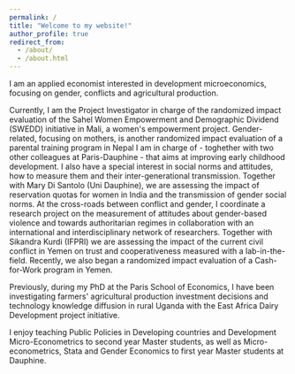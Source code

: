 ```yaml
---
permalink: /
title: "Welcome to my website!"
author_profile: true
redirect_from: 
  - /about/
  - /about.html
---
```


I am an applied economist interested in development microeconomics, focusing on gender, conflicts and agricultural production.

Currently, I am the Project Investigator in charge of the randomized impact evaluation of the Sahel Women Empowerment and Demographic Dividend (SWEDD) initiative in Mali, a women's empowerment project. Gender-related, focusing on mothers, is another randomized impact evaluation of a parental training program in Nepal I am in charge of - toghether with two other colleagues at Paris-Dauphine - that aims at improving early childhood development. 
I also have a special interest in social norms and attitudes, how to measure them and their inter-generational transmission. Together with Mary Di Santolo (Uni Dauphine), we are assessing the impact of reservation quotas for women in India and the transmission of gender social norms. At the cross-roads between conflict and gender, I coordinate a research project on the measurement of attitudes about gender-based violence and towards authoritarian regimes in collaboration with an international and interdisciplinary network of researchers. Together with Sikandra Kurdi (IFPRI) we are assessing the impact of the current civil conflict in Yemen on trust and cooperativeness measured with a lab-in-the-field. Recently, we also began a randomized impact evaluation of a Cash-for-Work program in Yemen.

Previously, during my PhD at the Paris School of Economics, I have been investigating farmers' agricultural production investment decisions and technology knowledge diffusion in rural Uganda with the East Africa Dairy Development project initiative.

I enjoy teaching Public Policies in Developing countries and Development Micro-Econometrics to second year Master students, as well as Micro-econometrics, Stata and Gender Economics to first year Master students at Dauphine.
